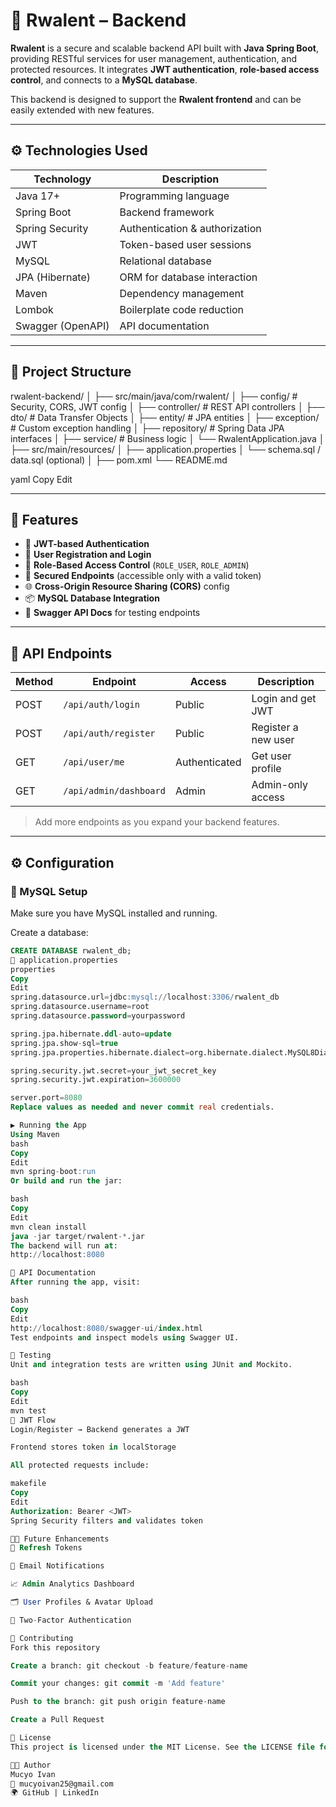 # 🔐 Rwalent – Backend

**Rwalent** is a secure and scalable backend API built with **Java Spring Boot**, providing RESTful services for user management, authentication, and protected resources. It integrates **JWT authentication**, **role-based access control**, and connects to a **MySQL database**.

This backend is designed to support the **Rwalent frontend** and can be easily extended with new features.

---

## ⚙️ Technologies Used

| Technology        | Description                          |
|-------------------|--------------------------------------|
| Java 17+          | Programming language                 |
| Spring Boot       | Backend framework                    |
| Spring Security   | Authentication & authorization       |
| JWT               | Token-based user sessions            |
| MySQL             | Relational database                  |
| JPA (Hibernate)   | ORM for database interaction         |
| Maven             | Dependency management                |
| Lombok            | Boilerplate code reduction           |
| Swagger (OpenAPI) | API documentation                    |

---

## 📂 Project Structure

rwalent-backend/
│
├── src/main/java/com/rwalent/
│ ├── config/ # Security, CORS, JWT config
│ ├── controller/ # REST API controllers
│ ├── dto/ # Data Transfer Objects
│ ├── entity/ # JPA entities
│ ├── exception/ # Custom exception handling
│ ├── repository/ # Spring Data JPA interfaces
│ ├── service/ # Business logic
│ └── RwalentApplication.java
│
├── src/main/resources/
│ ├── application.properties
│ └── schema.sql / data.sql (optional)
│
├── pom.xml
└── README.md

yaml
Copy
Edit

---

## 🚀 Features

- 🔐 **JWT-based Authentication**
- 🧑 **User Registration and Login**
- 🔐 **Role-Based Access Control** (`ROLE_USER`, `ROLE_ADMIN`)
- 📄 **Secured Endpoints** (accessible only with a valid token)
- 🌐 **Cross-Origin Resource Sharing (CORS)** config
- 📦 **MySQL Database Integration**
- 📘 **Swagger API Docs** for testing endpoints

---

## 🧪 API Endpoints

| Method | Endpoint         | Access        | Description             |
|--------|------------------|---------------|-------------------------|
| POST   | `/api/auth/login`| Public        | Login and get JWT       |
| POST   | `/api/auth/register` | Public   | Register a new user     |
| GET    | `/api/user/me`   | Authenticated | Get user profile        |
| GET    | `/api/admin/dashboard` | Admin  | Admin-only access       |

> Add more endpoints as you expand your backend features.

---

## ⚙️ Configuration

### 🐬 MySQL Setup

Make sure you have MySQL installed and running.

Create a database:

```sql
CREATE DATABASE rwalent_db;
📄 application.properties
properties
Copy
Edit
spring.datasource.url=jdbc:mysql://localhost:3306/rwalent_db
spring.datasource.username=root
spring.datasource.password=yourpassword

spring.jpa.hibernate.ddl-auto=update
spring.jpa.show-sql=true
spring.jpa.properties.hibernate.dialect=org.hibernate.dialect.MySQL8Dialect

spring.security.jwt.secret=your_jwt_secret_key
spring.security.jwt.expiration=3600000

server.port=8080
Replace values as needed and never commit real credentials.

▶️ Running the App
Using Maven
bash
Copy
Edit
mvn spring-boot:run
Or build and run the jar:

bash
Copy
Edit
mvn clean install
java -jar target/rwalent-*.jar
The backend will run at:
http://localhost:8080

🧪 API Documentation
After running the app, visit:

bash
Copy
Edit
http://localhost:8080/swagger-ui/index.html
Test endpoints and inspect models using Swagger UI.

🧪 Testing
Unit and integration tests are written using JUnit and Mockito.

bash
Copy
Edit
mvn test
🔐 JWT Flow
Login/Register → Backend generates a JWT

Frontend stores token in localStorage

All protected requests include:

makefile
Copy
Edit
Authorization: Bearer <JWT>
Spring Security filters and validates token

🧑‍💻 Future Enhancements
🔁 Refresh Tokens

💬 Email Notifications

📈 Admin Analytics Dashboard

🗂️ User Profiles & Avatar Upload

🔐 Two-Factor Authentication

🤝 Contributing
Fork this repository

Create a branch: git checkout -b feature/feature-name

Commit your changes: git commit -m 'Add feature'

Push to the branch: git push origin feature-name

Create a Pull Request

📝 License
This project is licensed under the MIT License. See the LICENSE file for more details.

👨‍💻 Author
Mucyo Ivan
📧 mucyoivan25@gmail.com
🌍 GitHub | LinkedIn
